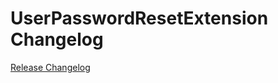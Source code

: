 # UserPasswordResetExtension Changelog

[Release Changelog](https://github.com/spryker/user-password-reset-extension/releases)
